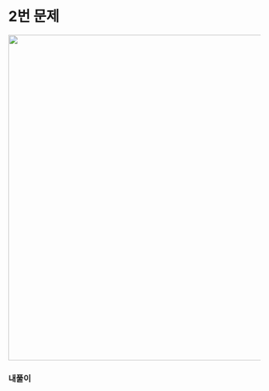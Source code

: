 # 2번 문제
<img src="https://user-images.githubusercontent.com/81015704/118218200-f5bdcd80-b4b1-11eb-9c70-9915325d8b36.png" width="1000" height="650">

### 내풀이
